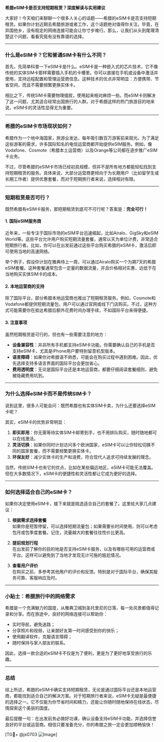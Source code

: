 **希腊eSIM卡是否支持短期租赁？深度解读与实用建议**

大家好！今天咱们来聊聊一个很多人关心的话题——希腊的eSIM卡是否支持短期租赁。如果你计划近期去希腊旅游或者工作，这个话题绝对值得你关注。毕竟，在异国他乡，没有稳定的网络连接可能会让你寸步难行。那么，让我们从头到尾理清楚这个问题，看看究竟有没有靠谱的选择。

---

### **什么是eSIM卡？它和普通SIM卡有什么不同？**

首先，先简单科普一下eSIM卡是什么。eSIM卡是一种嵌入式的芯片技术，它不像传统的实体SIM卡那样需要插入手机的卡槽里。你可以直接在手机或设备中激活并使用，支持远程配置和管理运营商信息。这种技术的优点非常明显：方便携带、节省空间，而且不需要频繁更换实体卡。

相比之下，传统SIM卡需要物理插拔，使用起来相对麻烦一些。而eSIM卡则解决了这一问题，尤其适合经常出国旅行的人群。对于希腊这样的热门旅游目的地来说，eSIM卡的灵活性显得尤为重要。

---

### **希腊的eSIM卡市场现状如何？**

希腊作为一个地中海国家，旅游业发达，每年吸引数百万游客前来观光。为了满足这些游客的需求，许多国际知名的电信运营商都开始提供eSIM服务。例如，像Vodafone、Cosmote（希腊本土运营商）以及Orange等公司都在逐步推广eSIM卡业务。

不过，尽管希腊的eSIM卡市场已经初具规模，但并不是所有地方都能轻松找到支持短期租赁的服务。具体来说，大部分运营商更倾向于为长期用户（比如留学生或长期工作者）提供优惠套餐，而对于短期旅行者来说，选择相对有限。

---

### **短期租赁是否可行？**

既然希腊有eSIM卡服务，那短期租赁到底可不可行呢？答案是：**完全可行！**

#### **1. 国际eSIM服务商**
近年来，一些专注于国际市场的eSIM平台迅速崛起，比如Airalo、GigSky和eSIM World等。这些平台允许用户购买短期流量套餐，通常以天为单位计费，非常适合短期旅行者。比如，你可以在出发前通过这些平台购买希腊的eSIM卡，激活后即可使用当地的高速网络。

举个例子，假设你计划在雅典待上一周，可以通过Airalo购买一个为期7天的希腊eSIM套餐。这种套餐通常包含一定量的数据流量，并且价格相对实惠，远低于在当地购买实体SIM卡的成本。

#### **2. 本地运营商的支持**
除了国际平台，部分希腊本地运营商也推出了短期租赁服务。例如，Cosmote和Vodafone都提供短期流量包，用户可以通过官网或线下门店购买。不过，这种方式可能需要你在抵达希腊后额外花费时间办理手续，不如国际平台来得便捷。

#### **3. 注意事项**
虽然短期租赁是可行的，但也有一些需要注意的地方：

- **设备兼容性**：并非所有手机都支持eSIM卡功能。你需要确认自己的手机是否支持eSIM卡，尤其是iPhone用户要特别留意机型版本。
- **语言障碍**：如果你对希腊语不熟悉，可能会在购买过程中遇到困难。因此，优先选择支持多语言界面的国际平台会更加省心。
- **费用透明度**：无论是国际平台还是本地运营商，都要仔细阅读套餐细则，避免被隐藏费用坑到。

---

### **为什么选择eSIM卡而不是传统SIM卡？**

说到这里，很多人可能会问：既然希腊也有实体SIM卡卖，为什么还要选择eSIM卡呢？

其实，eSIM卡的优势非常明显：

1. **即买即用**：你无需等待实体SIM卡邮寄到手，也不用排队购买，随时随地都可以在线激活。
2. **灵活切换**：如果你同时计划访问多个欧洲国家，eSIM卡可以让你轻松切换不同的国家套餐，而不需要频繁更换实体卡。
3. **环保友好**：减少实体卡的生产和浪费，符合现代人追求可持续发展的理念。

当然，传统SIM卡也有它的优点，比如在某些偏远地区，eSIM卡可能无法覆盖。但在大多数情况下，eSIM卡的便捷性和灵活性都让它成为更好的选择。

---

### **如何选择适合自己的eSIM卡？**

如果你决定使用eSIM卡，接下来就是挑选适合自己的套餐了。这里给大家几点建议：

1. **根据需求选择套餐**  
   如果你是短暂停留，可以选择短期流量包；如果需要长时间使用，则可以考虑包月或包季度套餐。记住，流量越大的套餐往往性价比更高。

2. **提前规划行程**  
   在出发前了解你的目的地是否支持eSIM卡服务，以及有哪些可用的运营商或平台。这样可以避免到了当地才发现无计可施的尴尬情况。

3. **查看用户评价**  
   在购买之前，多参考其他用户的评价和反馈。特别是对于国际平台，确保其服务可靠、客服响应及时。

---

### **小贴士：希腊旅行中的网络需求**

希腊是一个充满魅力的国度，从雅典卫城到圣托里尼的日落，每一处风景都值得记录和分享。而在旅途中，良好的网络连接可以帮助你：

- 实时导航，避免迷路；
- 分享照片和视频，让亲朋好友第一时间感受到你的快乐；
- 使用翻译软件，克服语言障碍；
- 随时保持与家人朋友的联系。

因此，选择一款合适的eSIM卡不仅是为了便利，更是为了更好地享受旅行的乐趣。

---

### **总结**

综上所述，希腊的eSIM卡确实支持短期租赁，无论是通过国际平台还是本地运营商，都能找到适合自己的解决方案。对于短期旅行者来说，eSIM卡无疑是最便捷的选择之一。它不仅能为你节省时间和精力，还能让你随时随地保持在线状态，尽情探索这个美丽的国度。

最后提醒一句：在出发前务必做好功课，确认设备支持eSIM卡功能，并选择信誉良好的平台或运营商。相信只要准备充分，你的希腊之旅一定会更加顺畅愉快！

[TG💪+ @jx0703 ![Image](https://github.com/user-attachments/assets/dbca1d08-cadb-493c-b0ec-ad6f7a83f270)]